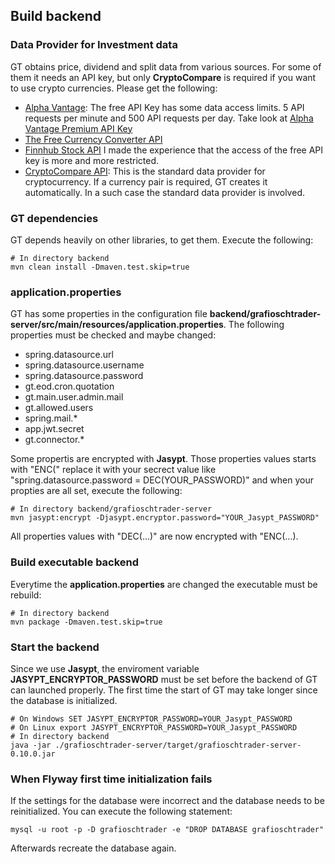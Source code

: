 ## Build backend
### Data Provider for Investment data
GT obtains price, dividend and split data from various sources. For some of them it needs an API key, but only **CryptoCompare** is required if you want to use crypto currencies. Please get the following:  
- [Alpha Vantage](//www.alphavantage.co/): The free API Key has some data access limits. 5 API requests per minute and 500 API requests per day. Take look at [Alpha Vantage Premium API Key](//www.alphavantage.co/premium/)
- [The Free Currency Converter API](//free.currencyconverterapi.com/)
- [Finnhub Stock API](//finnhub.io/) I made the experience that the access of the free API key is more and more restricted.
- [CryptoCompare API](//min-api.cryptocompare.com/): This is the standard data provider for cryptocurrency. If a currency pair is required, GT creates it automatically. In a such case the standard data provider is involved.
### GT dependencies
GT depends heavily on other libraries, to get them. Execute the following:
```
# In directory backend
mvn clean install -Dmaven.test.skip=true
```
### application.properties
GT has some properties in the configuration file **backend/grafioschtrader-server/src/main/resources/application.properties**. The following properties must be checked and maybe changed:
- spring.datasource.url
- spring.datasource.username
- spring.datasource.password
- gt.eod.cron.quotation
- gt.main.user.admin.mail
- gt.allowed.users
- spring.mail.*
- app.jwt.secret
- gt.connector.*

Some propertis are encrypted with **Jasypt**. Those properties values starts with "ENC(" replace it with your secrect value like "spring.datasource.password = DEC(YOUR_PASSWORD)" and when your propties are all set, execute the following:

```
# In directory backend/grafioschtrader-server
mvn jasypt:encrypt -Djasypt.encryptor.password="YOUR_Jasypt_PASSWORD"
```
All properties values with "DEC(...)" are now encrypted with "ENC(...).

### Build executable backend
Everytime the **application.properties** are changed the executable must be rebuild:
```
# In directory backend
mvn package -Dmaven.test.skip=true
```
### Start the backend
Since we use **Jasypt**, the enviroment variable **JASYPT_ENCRYPTOR_PASSWORD** must be set before the backend of GT can launched properly.  The first time the start of GT may take longer since the database is initialized.
```
# On Windows SET JASYPT_ENCRYPTOR_PASSWORD=YOUR_Jasypt_PASSWORD 
# On Linux export JASYPT_ENCRYPTOR_PASSWORD=YOUR_Jasypt_PASSWORD
# In directory backend
java -jar ./grafioschtrader-server/target/grafioschtrader-server-0.10.0.jar
```
### When Flyway first time initialization fails
If the settings for the database were incorrect and the database needs to be reinitialized. You can execute the following statement:
```
mysql -u root -p -D grafioschtrader -e "DROP DATABASE grafioschtrader"
```
Afterwards recreate the database again.
